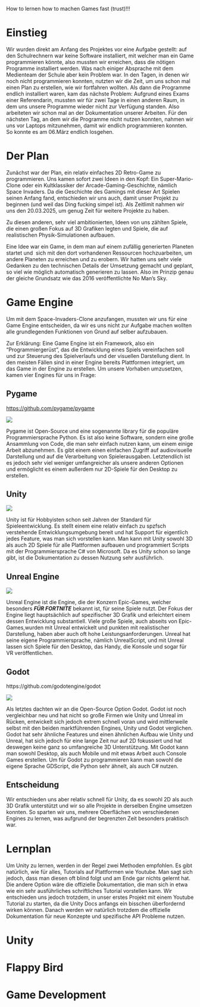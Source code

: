 How to lernen how to machen Games fast (trust)!!!


# Einstieg

Wir wurden direkt am Anfang des Projektes vor eine Aufgabe gestellt: auf den Schulrechnern war keine Software installiert, mit welcher man ein Game programmieren könnte, also mussten wir erreichen, dass die nötigen Programme installiert werden. Was nach einiger Absprache mit dem Medienteam der Schule aber kein Problem war. In den Tagen, in denen wir noch nicht programmieren konnten, nutzten wir die Zeit, um uns schon mal einen Plan zu erstellen, wie wir fortfahren wollten. Als dann die Programme endlich installiert waren, kam das nächste Problem: Aufgrund eines Exams einer Referendarin, mussten wir für zwei Tage in einen anderen Raum, in dem uns unsere Programme wieder nicht zur Verfügung standen. Also arbeiteten wir schon mal an der Dokumentation unserer Arbeiten. Für den nächsten Tag, an dem wir die Programme nicht nutzen konnten, nahmen wir uns vor Laptops mitzunehmen, damit wir endlich programmieren konnten. So konnte es am 06.März endlich losgehen.


# Der Plan

Zunächst war der Plan, ein relativ einfaches 2D Retro-Game zu programmieren. Uns kamen sofort zwei Ideen in den Kopf: Ein Super-Mario-Clone oder ein Kultklassiker der Arcade-Gaming-Geschichte, nämlich Space Invaders. Da die Geschichte des Gamings mit dieser Art Spielen seinen Anfang fand, entschieden wir uns auch, damit unser Projekt zu beginnen (und weil das Ding fucking simpel ist). Als Zeitlimit nahmen wir uns den 20.03.2025, um genug Zeit für weitere Projekte zu haben.

Zu diesen anderen, sehr viel ambitionierten, Ideen von uns zählten Spiele, die einen großen Fokus auf 3D Grafiken legten und Spiele, die auf realistischen Physik-Simulationen aufbauen.

Eine Idee war ein Game, in dem man auf einem zufällig generierten Planeten startet und  sich mit den dort vorhandenen Ressourcen hochzuarbeiten, um andere Planeten zu erreichen und zu erobern. Wir hatten uns sehr viele Gedanken zu den technischen Details der Umsetzung gemacht und geplant, so viel wie möglich automatisch generieren zu lassen. Also im Prinzip genau der gleiche Grundsatz wie das 2016 veröffentlichte No Man’s Sky.


# Game Engine

Um mit dem Space-Invaders-Clone anzufangen, mussten wir uns für eine Game Engine entscheiden, da wir es uns nicht zur Aufgabe machen wollten alle grundlegenden Funktionen von Grund auf selber aufzubauen.

Zur Erklärung: Eine Game Engine ist ein Framework, also ein “Programmiergerüst”, das die Entwicklung eines Spiels vereinfachen soll und zur Steuerung des Spielverlaufs und der visuellen Darstellung dient. In den meisten Fällen sind in einer Engine bereits Plattformen integriert, um das Game in der Engine zu erstellen. Um unsere Vorhaben umzusetzen, kamen vier Engines für uns in Frage:


## Pygame

<https://github.com/pygame/pygame>

![](https://lh7-rt.googleusercontent.com/docsz/AD_4nXcmMe3j6MxnLF0FTstW3pB-ZiQKyez7jZ6fD31uAJRXei8bgc8xep9x_YcifDruwlBcdDQNRZnkxr8e3RclCSDtVeYbKLQVAuJbUA9vNb3IQKSD_xS9q7_57h3mOOm2wbSoQcDb?key=6S1NaVUTGK1O6Dqnuf_APZFu)

Pygame ist Open-Source und eine sogenannte library für die populäre Programmiersprache Python. Es ist also keine Software, sondern eine große Ansammlung von Code, die man sehr einfach nutzen kann, um einem einige Arbeit abzunehmen. Es gibt einem einen einfachen Zugriff auf audiovisuelle Darstellung und auf die Verarbeitung von Spielerausgaben. Letztendlich ist es jedoch sehr viel weniger umfangreicher als unsere anderen Optionen und ermöglicht es einem außerdem nur 2D-Spiele für den Desktop zu erstellen.


## Unity

![](https://lh7-rt.googleusercontent.com/docsz/AD_4nXd0_hL4KHg7y9VzWaSV1qa4U8R9gr2uD8RjVpFWH2ezEQS0Qm1QnrZfDO9cFLmJ7zUBk5zGF9LQdQJSRvxJjPCQCzGGFvMbVd3j7P9lBcHazCaMoylt-d6rXr37bxrAjnqWhQY?key=6S1NaVUTGK1O6Dqnuf_APZFu)

Unity ist für Hobbyisten schon seit Jahren der Standard für Spieleentwicklung. Es stellt einem eine relativ einfach zu spzfsch verstehende Entwicklungsumgebung bereit und hat Support für eigentlich jedes Feature, was man sich vorstellen kann. Man kann mit Unity sowohl 3D als auch 2D Spiele für alle Plattformen aufbauen und programmiert Scripts mit der Programmiersprache C# von Microsoft. Da es Unity schon so lange gibt, ist die Dokumentation zu dessen Nutzung sehr ausführlich.


## Unreal Engine

![](https://lh7-rt.googleusercontent.com/docsz/AD_4nXdKd8_5PN0m6W_fMLASrLEnsdzNdO4s7-TcEoj2eYoFy_fAUx4tUiqlWCD2jMFuwsbTJPH4FGAIc-qnIaEEs6icgt_hpH0RYWfFaf_GweHHhwa5kZ3iL4NtlS0YFMOwD1NjLRDi?key=6S1NaVUTGK1O6Dqnuf_APZFu)

Unreal Engine ist die Engine, die der Konzern Epic-Games, welcher besonders **_FÜR FORTNITE_** bekannt ist, für seine Spiele nutzt. Der Fokus der Engine liegt hauptsächlich auf spezifischer 3D Grafik und erleichtert einem dessen Entwicklung substantiell. Viele große Spiele, auch abseits von Epic-Games,wurden mit Unreal entwickelt und punkten mit realistischer Darstellung, haben aber auch oft hohe Leistungsanforderungen. Unreal hat seine eigene Programmiersprache, nämlich UnrealScript, und mit Unreal lassen sich Spiele für den Desktop, das Handy, die Konsole und sogar für VR veröffentlichen.


## Godot

https\://github.com/godotengine/godot

![](https://lh7-rt.googleusercontent.com/docsz/AD_4nXeOqeaAGoc3-WnNsxPHdAsZ8ulIdeliwHkOyU6sY0HpmwjL_yUFNVCWhdwOISa-0BhzfPMGqcMKlcQGC_v_f85mBYVeFWuS4TlHOyjkfapVP0b_Z7ecMsNxTSevtYoOLULXy-0?key=6S1NaVUTGK1O6Dqnuf_APZFu)

Als letztes dachten wir an die Open-Source Option Godot. Godot ist noch vergleichbar neu und hat nicht so große Firmen wie Unity und Unreal im Rücken, entwickelt sich jedoch extrem schnell voran und wird mittlerweile selbst mit den beiden marktführenden Engines, Unity und Godot verglichen. Godot hat sehr ähnliche Features und einen ähnlichen Aufbau wie Unity und Unreal, hat sich jedoch für eine lange Zeit nur auf 2D fokussiert und hat deswegen keine ganz so umfangreiche 3D Unterstützung. Mit Godot kann man sowohl Desktop, als auch Mobile und mit etwas Arbeit auch Console Games erstellen. Um für Godot zu programmieren kann man sowohl die eigene Sprache GDScript, die Python sehr ähnelt, als auch C# nutzen.


## Entscheidung

Wir entschieden uns aber relativ schnell für Unity, da es sowohl 2D als auch 3D Grafik unterstützt und wir so alle Projekte in derselben Engine umsetzen konnten. So sparten wir uns, mehrere Oberflächen von verschiedenen Engines zu lernen, was aufgrund der begrenzten Zeit besonders praktisch war.


# Lernplan

Um Unity zu lernen, werden in der Regel zwei Methoden empfohlen. Es gibt natürlich, wie für alles, Tutorials auf Plattformen wie Youtube. Man sagt sich jedoch, dass man diesen oft blind folgt und am Ende gar nichts gelernt hat. Die andere Option wäre die offizielle Dokumentation, die man sich in etwa wie ein sehr ausführliches schriftliches Tutorial vorstellen kann. Wir entschieden uns jedoch trotzdem, in unser erstes Projekt mit einem Youtube Tutorial zu starten, da die Unity Docs anfangs ein bisschen überfordernd wirken können. Danach werden wir natürlich trotzdem die offizielle Dokumentation für neue Konzepte und spezifische API Probleme nutzen.


# Unity

# Flappy Bird

# Game Development
